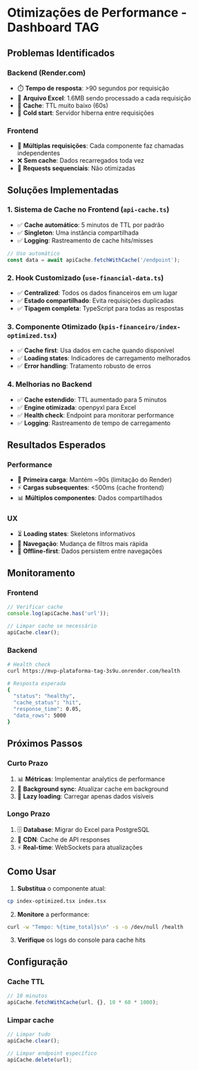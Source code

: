 # Otimizações de Performance - Dashboard TAG

## Problemas Identificados

### Backend (Render.com)
- ⏱️ **Tempo de resposta**: >90 segundos por requisição
- 📂 **Arquivo Excel**: 1.6MB sendo processado a cada requisição
- 🔄 **Cache**: TTL muito baixo (60s)
- 🐌 **Cold start**: Servidor hiberna entre requisições

### Frontend
- 🔄 **Múltiplas requisições**: Cada componente faz chamadas independentes
- ❌ **Sem cache**: Dados recarregados toda vez
- 🔄 **Requests sequenciais**: Não otimizadas

## Soluções Implementadas

### 1. Sistema de Cache no Frontend (`api-cache.ts`)
- ✅ **Cache automático**: 5 minutos de TTL por padrão
- ✅ **Singleton**: Uma instância compartilhada
- ✅ **Logging**: Rastreamento de cache hits/misses

```typescript
// Uso automático
const data = await apiCache.fetchWithCache('/endpoint');
```

### 2. Hook Customizado (`use-financial-data.ts`)
- ✅ **Centralized**: Todos os dados financeiros em um lugar
- ✅ **Estado compartilhado**: Evita requisições duplicadas
- ✅ **Tipagem completa**: TypeScript para todas as respostas

### 3. Componente Otimizado (`kpis-financeiro/index-optimized.tsx`)
- ✅ **Cache first**: Usa dados em cache quando disponível
- ✅ **Loading states**: Indicadores de carregamento melhorados
- ✅ **Error handling**: Tratamento robusto de erros

### 4. Melhorias no Backend
- ✅ **Cache estendido**: TTL aumentado para 5 minutos
- ✅ **Engine otimizada**: openpyxl para Excel
- ✅ **Health check**: Endpoint para monitorar performance
- ✅ **Logging**: Rastreamento de tempo de carregamento

## Resultados Esperados

### Performance
- 🚀 **Primeira carga**: Mantém ~90s (limitação do Render)
- ⚡ **Cargas subsequentes**: <500ms (cache frontend)
- 📊 **Múltiplos componentes**: Dados compartilhados

### UX
- ⏳ **Loading states**: Skeletons informativos
- 🔄 **Navegação**: Mudança de filtros mais rápida
- 💾 **Offline-first**: Dados persistem entre navegações

## Monitoramento

### Frontend
```javascript
// Verificar cache
console.log(apiCache.has('url'));

// Limpar cache se necessário
apiCache.clear();
```

### Backend
```bash
# Health check
curl https://mvp-plataforma-tag-3s9u.onrender.com/health

# Resposta esperada
{
  "status": "healthy",
  "cache_status": "hit",
  "response_time": 0.05,
  "data_rows": 5000
}
```

## Próximos Passos

### Curto Prazo
1. 📊 **Métricas**: Implementar analytics de performance
2. 🔄 **Background sync**: Atualizar cache em background
3. 🎯 **Lazy loading**: Carregar apenas dados visíveis

### Longo Prazo
1. 🗄️ **Database**: Migrar do Excel para PostgreSQL
2. 🚀 **CDN**: Cache de API responses
3. ⚡ **Real-time**: WebSockets para atualizações

## Como Usar

1. **Substitua** o componente atual:
```bash
cp index-optimized.tsx index.tsx
```

2. **Monitore** a performance:
```bash
curl -w "Tempo: %{time_total}s\n" -s -o /dev/null /health
```

3. **Verifique** os logs do console para cache hits

## Configuração

### Cache TTL
```typescript
// 10 minutos
apiCache.fetchWithCache(url, {}, 10 * 60 * 1000);
```

### Limpar cache
```typescript
// Limpar tudo
apiCache.clear();

// Limpar endpoint específico
apiCache.delete(url);
```
